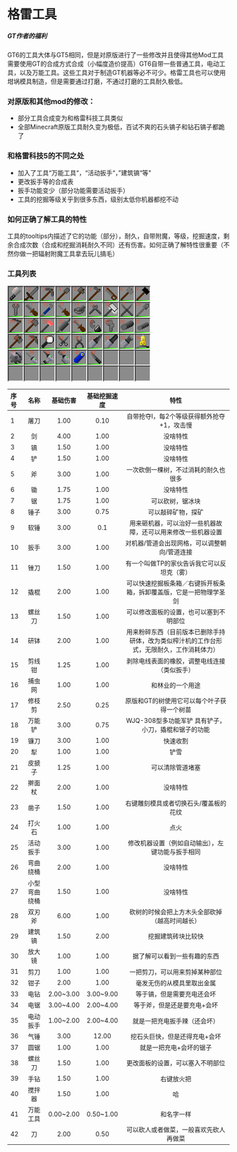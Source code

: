 # 格雷工具

##### GT作者的福利

GT6的工具大体与GT5相同，但是对原版进行了一些修改并且使得其他Mod工具需要使用GT的合成方式合成（小幅度造价提高）GT6自带一些普通工具，电动工具，以及万能工具。这些工具对于制造GT机器等必不可少。格雷工具也可以使用坩埚模具制造，但是需要通过打磨，不通过打磨的工具耐久极低。

### 对原版和其他mod的修改：

* 部分工具合成变为和格雷科技工具类似
* 全部Minecraft原版工具耐久变为极低，百试不爽的石头镐子和钻石镐子都跪了

### 和格雷科技5的不同之处

* 加入了工具“万能工具“，“活动扳手“，”建筑镐“等"
* 更改扳手等的合成表
* 扳手功能变少（部分功能需要活动扳手）
* 工具的挖掘等级关乎到很多东西，级别太低你机器都挖不动

### 如何正确了解工具的特性

工具的tooltips内描述了它的功能（部分），耐久，自带附魔，等级，挖掘速度，剩余合成次数（合成和挖掘消耗耐久不同）还有伤害。如何正确了解特性很重要（不然你做一把辐射附魔工具拿去玩儿搞毛）

### 工具列表

![](/assets/工具列表.png)

| 序号 | 名称 | 基础伤害 | 基础挖掘速度 | 特性 |
| :--- | :---: | :---: | :---: | :---: |
| 1 | 屠刀 | 1.00 | 0.10 | 自带抢夺I，每2个等级获得额外抢夺+1，攻击慢 |
| 2 | 剑 | 4.00 | 1.00 | 没啥特性 |
| 3 | 镐 | 1.50 | 1.00 | 没啥特性 |
| 4 | 铲 | 1.50 | 1.00 | 没啥特性 |
| 5 | 斧 | 3.00 | 1.00 | 一次砍倒一棵树，不过消耗的耐久也很多 |
| 6 | 锄 | 1.75 | 1.00 | 没啥特性 |
| 7 | 锯 | 1.75 | 1.00 | 可以砍树，锯冰块 |
| 8 | 锤子 | 3.00 | 0.75 | 可以敲碎矿物，探矿 |
| 9 | 软锤 | 3.00 | 0.1 | 用来砸机器，可以治好一些机器故障，还可以用来修改一些机器设置 |
| 10 | 扳手 | 3.00 | 1.00 | 对机器/管道会出现网格，可以调整朝向/管道连接 |
| 11 | 锉刀 | 1.50 | 1.00 | 有一个叫做TP的家伙告诉我它可以反坦克（雾） |
| 12 | 撬棍 | 2.00 | 1.00 | 可以快速挖掘板条箱／右键拆开板条箱，拆卸覆盖版，它是一把物理学圣剑 |
| 13 | 螺丝刀 | 1.50 | 1.00 | 可以修改面板的设置，也可以塞到不明部位 |
| 14 | 研钵 | 2.00 | 1.00 | 用来粉碎东西（目前版本已删除手持研体，改为类似榨汁机的工作台形式，无限耐久，工作消耗体力） |
| 15 | 剪线钳 | 1.25 | 1.00 | 剥除电线表面的橡胶，调整电线连接（类似扳手） |
| 16 | 捕虫网 | 1.00 | 1.00 | 和林业的一个用途 |
| 17 | 修枝剪 | 2.50 | 0.25 | 原版和GT的树使用它可以每个叶子获得一个树苗 |
| 18 | 万能铲 | 3.00 | 0.75 | WJQ-308型多功能军铲 具有铲子，小刀，撬棍和锯子的功能 |
| 19 | 镰刀 | 3.00 | 1.00 | 快速收割 |
| 20 | 犁 | 1.00 | 1.00 | 铲雪 |
| 21 | 皮搋子 | 1.25 | 1.00 | 可以清除管道堵塞 |
| 22 | 擀面杖 | 2.00 | 1.00 | 没啥特性 |
| 23 | 凿子 | 1.50 | 1.00 | 右键雕刻模具或者切换石头/覆盖板的花纹 |
| 24 | 打火石 | 1.00 | 1.00 | 点火 |
| 25 | 活动扳手 | 3.00 | 1.00 | 修改机器设置（例如自动输出），左键功能与扳手相同 |
| 26 | 弯曲绕桶 | 2.00 | 1.00 | 没啥特性 |
| 27 | 小型弯曲绕桶 | 1.50 | 1.00 | 没啥特性 |
| 28 | 双刃斧 | 6.00 | 1.00 | 砍树的时候会把上方木头全部砍掉（越高时间越长） |
| 29 | 建筑镐 | 1.50 | 2.00 | 挖掘建筑砖块比较快 |
| 30 | 放大镜 | 1.00 | 1.00 | 据了解可以看到一些有趣的东西 |
| 31 | 剪刀 | 1.00 | 1.00 | 一把剪刀，可以用来剪掉某种部位 |
| 32 | 钳子 | 2.00 | 1.00 | 毫发无伤的从模具里取出金属 |
| 33 | 电钻 | 2.00~3.00 | 3.00~9.00 | 等于镐，但是需要充电还会坏 |
| 34 | 电锯 | 3.00~4.00 | 2.00~4.00 | 等于斧，但是还是要充电+会坏 |
| 35 | 电动扳手 | 1.00~2.00 | 2.00~4.00 | 就是一把充电扳手辣（还会坏） |
| 36 | 气锤 | 3.00 | 12.00 | 挖石头巨快，但是还得充电+会坏 |
| 37 | 圆锯 | 1.00 | 1.00 | 就是一把充电+会坏的锯子 |
| 38 | 螺丝刀 | 1.50 | 1.00 | 更改面板的设置，可以塞入不明部位 |
| 39 | 手钻 | 1.50 | 1.00 | 右键放火把 |
| 40 | 搅拌器 | 1.50 | 1.00 | 哈 |
| 41 | 万能工具 | 0.00~2.00 | 0.50~1.00 | 和名字一样 |
| 42 | 刀 | 2.00 | 0.50 | 可以砍人或者做菜，一般喜欢先砍人再做菜 |



